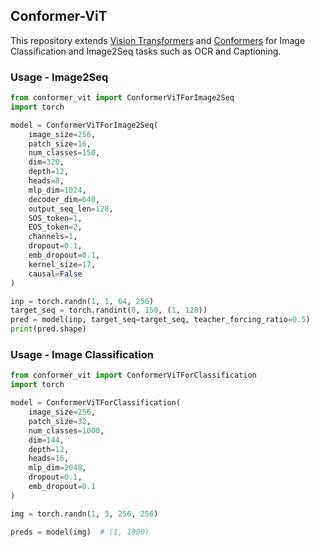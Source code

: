 ## Conformer-ViT

This repository extends [Vision Transformers](https://github.com/lucidrains/vit-pytorch) and [Conformers](https://github.com/lucidrains/conformer) for Image Classification and Image2Seq tasks such as OCR and Captioning.

### Usage - Image2Seq

```python
from conformer_vit import ConformerViTForImage2Seq
import torch

model = ConformerViTForImage2Seq(
    image_size=256,
    patch_size=16,
    num_classes=150,
    dim=320,
    depth=12,
    heads=8,
    mlp_dim=1024,
    decoder_dim=640,
    output_seq_len=128,
    SOS_token=1,
    EOS_token=2,
    channels=1,
    dropout=0.1,
    emb_dropout=0.1,
    kernel_size=17,
    causal=False
)

inp = torch.randn(1, 1, 64, 256)
target_seq = torch.randint(0, 150, (1, 128))
pred = model(inp, target_seq=target_seq, teacher_forcing_ratio=0.5)
print(pred.shape)
```

### Usage - Image Classification

```python
from conformer_vit import ConformerViTForClassification
import torch

model = ConformerViTForClassification(
    image_size=256,
    patch_size=32,
    num_classes=1000,
    dim=144,
    depth=12,
    heads=16,
    mlp_dim=2048,
    dropout=0.1,
    emb_dropout=0.1
)

img = torch.randn(1, 3, 256, 256)

preds = model(img)  # (1, 1000)
```
